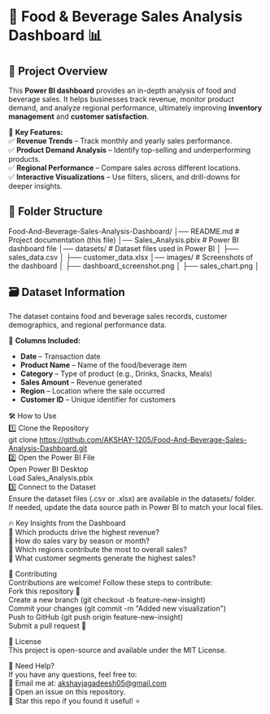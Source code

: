 # 🍔 Food & Beverage Sales Analysis Dashboard 📊  

## 📌 Project Overview  <br>
This **Power BI dashboard** provides an in-depth analysis of food and beverage sales. It helps businesses track revenue, monitor product demand, and analyze regional performance, ultimately improving **inventory management** and **customer satisfaction**.  

🚀 **Key Features:**  <br>
✅ **Revenue Trends** – Track monthly and yearly sales performance.  <br>
✅ **Product Demand Analysis** – Identify top-selling and underperforming products. <br> 
✅ **Regional Performance** – Compare sales across different locations.  <br>
✅ **Interactive Visualizations** – Use filters, slicers, and drill-downs for deeper insights.  <br>

## 📂 Folder Structure  
Food-And-Beverage-Sales-Analysis-Dashboard/ │── README.md # Project documentation (this file) │── Sales_Analysis.pbix # Power BI dashboard file │── datasets/ # Dataset files used in Power BI │ ├── sales_data.csv │ ├── customer_data.xlsx │── images/ # Screenshots of the dashboard │ ├── dashboard_screenshot.png │ ├── sales_chart.png │

## 🗃️ Dataset Information  <br>
The dataset contains food and beverage sales records, customer demographics, and regional performance data.  <br>

📌 **Columns Included:**  <br>
- **Date** – Transaction date  <br>
- **Product Name** – Name of the food/beverage item  <br>
- **Category** – Type of product (e.g., Drinks, Snacks, Meals)  <br>
- **Sales Amount** – Revenue generated  <br>
- **Region** – Location where the sale occurred <br> 
- **Customer ID** – Unique identifier for customers<br>

🛠️ How to Use<br>
    1️⃣ Clone the Repository<br>
      git clone https://github.com/AKSHAY-1205/Food-And-Beverage-Sales-Analysis-Dashboard.git<br>
    2️⃣ Open the Power BI File<br>
      Open Power BI Desktop<br>
    Load Sales_Analysis.pbix<br>
    3️⃣ Connect to the Dataset<br>
      Ensure the dataset files (.csv or .xlsx) are available in the datasets/ folder.<br>
      If needed, update the data source path in Power BI to match your local files.<br>

🔥 Key Insights from the Dashboard<br>
  🔹 Which products drive the highest revenue?<br>
  🔹 How do sales vary by season or month?<br>
  🔹 Which regions contribute the most to overall sales?<br>
  🔹 What customer segments generate the highest sales?<br>

🤝 Contributing<br>
    Contributions are welcome! Follow these steps to contribute:<br>
        Fork this repository 🍴<br>
        Create a new branch (git checkout -b feature-new-insight)<br>
        Commit your changes (git commit -m "Added new visualization")<br>
        Push to GitHub (git push origin feature-new-insight)<br>
        Submit a pull request 📩<br>

📜 License<br>
    This project is open-source and available under the MIT License.<br>

📩 Need Help?<br>
If you have any questions, feel free to:<br>
📧 Email me at: akshayjagadeesh05@gmail.com<br>
🐞 Open an issue on this repository.<br>
🚀 Star this repo if you found it useful! ⭐<br>




